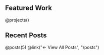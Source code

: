 <div class='csy-64'>

<div class='csy-32'>
<h2>Featured Work</h2>
@projects()
</div>

<div class='csy-32'>
<h2>Recent Posts</h2>
@posts(5)
@link("← View All Posts", "/posts")
</div>

</div>

